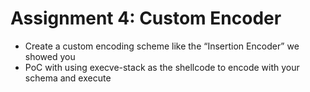 # Assignment 4: Custom Encoder

- Create a custom encoding scheme like the “Insertion Encoder” we showed you 
- PoC with using execve-stack as the shellcode
to encode with your schema and execute 

